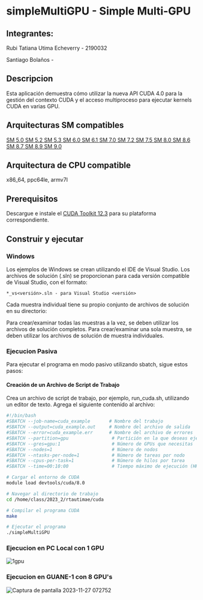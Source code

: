 # simpleMultiGPU - Simple Multi-GPU


## Integrantes:
Rubi Tatiana Utima Echeverry - 2190032


Santiago Bolaños - 

## Descripcion

Esta aplicación demuestra cómo utilizar la nueva API CUDA 4.0 para la gestión del contexto CUDA y el acceso multiproceso para ejecutar kernels CUDA en varias GPU.

## Arquitecturas SM compatibles

[SM 5.0 ](https://developer.nvidia.com/cuda-gpus)  [SM 5.2 ](https://developer.nvidia.com/cuda-gpus)  [SM 5.3 ](https://developer.nvidia.com/cuda-gpus)  [SM 6.0 ](https://developer.nvidia.com/cuda-gpus)  [SM 6.1 ](https://developer.nvidia.com/cuda-gpus)  [SM 7.0 ](https://developer.nvidia.com/cuda-gpus)  [SM 7.2 ](https://developer.nvidia.com/cuda-gpus)  [SM 7.5 ](https://developer.nvidia.com/cuda-gpus)  [SM 8.0 ](https://developer.nvidia.com/cuda-gpus)  [SM 8.6 ](https://developer.nvidia.com/cuda-gpus)  [SM 8.7 ](https://developer.nvidia.com/cuda-gpus)  [SM 8.9 ](https://developer.nvidia.com/cuda-gpus)  [SM 9.0 ](https://developer.nvidia.com/cuda-gpus)


## Arquitectura de CPU compatible

x86_64, ppc64le, armv7l

## Prerequisitos

Descargue e instale el [CUDA Toolkit 12.3](https://developer.nvidia.com/cuda-downloads) para su plataforma correspondiente.

## Construir y ejecutar

### Windows
Los ejemplos de Windows se crean utilizando el IDE de Visual Studio. Los archivos de solución (.sln) se proporcionan para cada versión compatible de Visual Studio, con el formato:
```
*_vs<versión>.sln - para Visual Studio <versión>
```
Cada muestra individual tiene su propio conjunto de archivos de solución en su directorio:

Para crear/examinar todas las muestras a la vez, se deben utilizar los archivos de solución completos. Para crear/examinar una sola muestra, se deben utilizar los archivos de solución de muestra individuales.


### Ejecucion Pasiva
Para ejecutar el programa en modo pasivo utilizando sbatch, sigue estos pasos:

#### Creación de un Archivo de Script de Trabajo

Crea un archivo de script de trabajo, por ejemplo, run_cuda.sh, utilizando un editor de texto. Agrega el siguiente contenido al archivo:

```bash
#!/bin/bash
#SBATCH --job-name=cuda_example       # Nombre del trabajo
#SBATCH --output=cuda_example.out     # Nombre del archivo de salida
#SBATCH --error=cuda_example.err      # Nombre del archivo de errores
#SBATCH --partition=gpu                # Partición en la que deseas ejecutar tu trabajo
#SBATCH --gres=gpu:1                   # Número de GPUs que necesitas
#SBATCH --nodes=1                      # Número de nodos
#SBATCH --ntasks-per-node=1            # Número de tareas por nodo
#SBATCH --cpus-per-task=1              # Número de hilos por tarea
#SBATCH --time=00:10:00                # Tiempo máximo de ejecución (HH:MM:SS)

# Cargar el entorno de CUDA
module load devtools/cuda/8.0

# Navegar al directorio de trabajo
cd /home/class/2023_2/rtautimae/cuda

# Compilar el programa CUDA
make

# Ejecutar el programa
./simpleMultiGPU
```
### Ejecucion en PC Local con 1 GPU

![1gpu](https://github.com/Rubi221/IntroPP2190032/assets/98795896/c2c720b8-146d-498f-9457-a4ce68f88ec8)


### Ejecucion en GUANE-1 con 8 GPU's
![Captura de pantalla 2023-11-27 072752](https://github.com/Rubi221/IntroPP2190032/assets/98795896/c0b4a600-817c-4152-8f06-8e1a6a2d195e)


